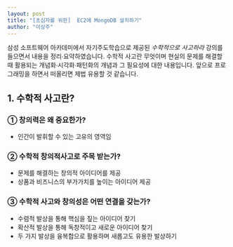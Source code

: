 ```yaml
---
layout: post
title: "[초심자를 위한]  EC2에 MongoDB 설치하기"
author: "이상주"
---
```


삼성 소프트웨어 아카데미에서 자기주도학습으로 제공된 *수학적으로 사고하라* 강의를 들으면서 내용을 정리∙요약하였습니다. 수학적 사고란 무엇이며 현실의 문제를 해결할 때 활용되는 개념화∙시각화∙패턴화의 개념과 그 필요성에 대한 내용입니다. 앞으로 프로그래밍을 하면서 떠올리면 제법 유용할 것 같습니다.

## 1. 수학적 사고란?
### ① 창의력은 왜 중요한가?

* 인간이 발휘할 수 있는 고유의 영역임

### ② 수학적 창의적사고로 주목 받는가?

* 문제를 해결하는 창의적 아이디어를 제공
* 상품과 비즈니스의 부가가치를 높이는 아이디어 제공

### ③ 수학적 사고와 창의성은 어떤 연결을 갖는가?

* 수렴적 발상을 통해 핵심을 짚는 아이디어 찾기
* 확산적 발상을 통해 독창적이고 새로운 아이디어 찾기
* 두 가지 발상을 융복합으로 활용하며 새롭고도 유용한 발상하기
